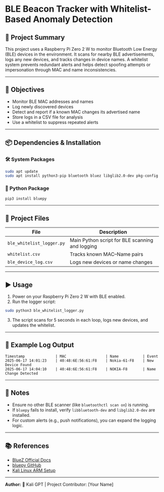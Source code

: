 # BLE Beacon Tracker with Whitelist-Based Anomaly Detection

## 📘 Project Summary
This project uses a Raspberry Pi Zero 2 W to monitor Bluetooth Low Energy (BLE) devices in the environment. It scans for nearby BLE advertisements, logs any new devices, and tracks changes in device names. A whitelist system prevents redundant alerts and helps detect spoofing attempts or impersonation through MAC and name inconsistencies.

---

## 🎯 Objectives
- Monitor BLE MAC addresses and names
- Log newly discovered devices
- Detect and report if a known MAC changes its advertised name
- Store logs in a CSV file for analysis
- Use a whitelist to suppress repeated alerts

---

## 📦 Dependencies & Installation

### 🛠️ System Packages
```bash
sudo apt update
sudo apt install python3-pip bluetooth bluez libglib2.0-dev pkg-config libbluetooth-dev
```

### 🐍 Python Package
```bash
pip3 install bluepy
```

---

## 📁 Project Files
| File                  | Description                                      |
|-----------------------|--------------------------------------------------|
| `ble_whitelist_logger.py` | Main Python script for BLE scanning and logging |
| `whitelist.csv`       | Tracks known MAC–Name pairs                      |
| `ble_device_log.csv`  | Logs new devices or name changes                 |

---

## ▶️ Usage
1. Power on your Raspberry Pi Zero 2 W with BLE enabled.
2. Run the logger script:
```bash
sudo python3 ble_whitelist_logger.py
```
3. The script scans for 5 seconds in each loop, logs new devices, and updates the whitelist.

---

## 🧪 Example Log Output
```
Timestamp              | MAC                  | Name           | Event
2025-06-17 14:01:23    | 40:48:6E:56:61:F8    | Nokia-61-F8    | New Device Found
2025-06-17 14:04:10    | 40:48:6E:56:61:F8    | NOKIA-F8       | Name Change Detected
```

---

## 📌 Notes
- Ensure no other BLE scanner (like `bluetoothctl scan on`) is running.
- If `bluepy` fails to install, verify `libbluetooth-dev` and `libglib2.0-dev` are installed.
- For custom alerts (e.g., push notifications), you can expand the logging logic.

---

## 📚 References
- [BlueZ Official Docs](http://www.bluez.org/)
- [bluepy GitHub](https://github.com/IanHarvey/bluepy)
- [Kali Linux ARM Setup](https://www.kali.org/get-kali/#kali-arm)

---

**Author:** 🐉 Kali GPT | Project Contributor: [Your Name]
